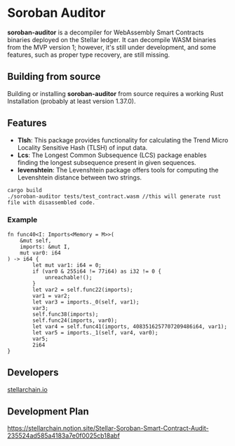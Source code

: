 # Soroban Auditor

**soroban-auditor** is a decompiler for WebAssembly Smart Contracts binaries deployed on the Stellar ledger. It can decompile WASM binaries from the MVP version 1; however, it's still under development, and some features, such as proper type recovery, are still missing.

## Building from source
Building or installing **soroban-auditor** from source requires a working Rust Installation (probably at least version 1.37.0).

## Features
- **Tlsh**: This package provides functionality for calculating the Trend Micro Locality Sensitive Hash (TLSH) of input data.
- **Lcs**: The Longest Common Subsequence (LCS) package enables finding the longest subsequence present in given sequences.
- **levenshtein**: The Levenshtein package offers tools for computing the Levenshtein distance between two strings.

```
cargo build 
./soroban-auditor tests/test_contract.wasm //this will generate rust file with disassembled code.
```


### Example

```
fn func40<I: Imports<Memory = M>>(
    &mut self, 
    imports: &mut I, 
    mut var0: i64
) -> i64 {
        let mut var1: i64 = 0;
        if (var0 & 255i64 != 77i64) as i32 != 0 {
            unreachable!();
        }
        let var2 = self.func22(imports);
        var1 = var2;
        let var3 = imports._0(self, var1);
        var3;
        self.func38(imports);
        self.func24(imports, var0);
        let var4 = self.func41(imports, 4083516257707209486i64, var1);
        let var5 = imports._1(self, var4, var0);
        var5;
        2i64
}
```

## Developers
[stellarchain.io](https://stellarchain.io)

## Development Plan
https://stellarchain.notion.site/Stellar-Soroban-Smart-Contract-Audit-235524ad585a4183a7e0f0025cb18abf
